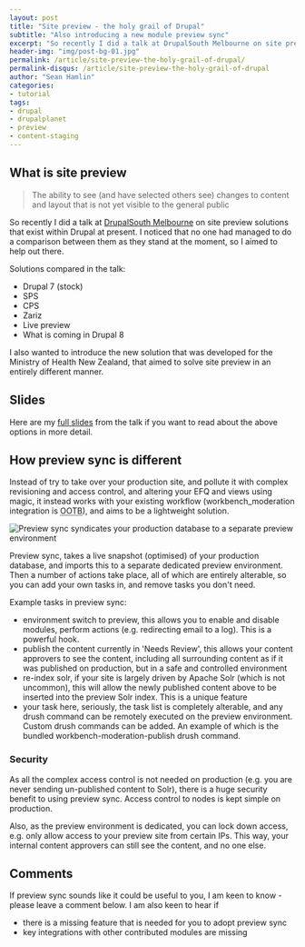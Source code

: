 ```yaml
---
layout: post
title: "Site preview - the holy grail of Drupal"
subtitle: "Also introducing a new module preview sync"
excerpt: "So recently I did a talk at DrupalSouth Melbourne on site preview solutions that exist within Drupal at present. I noticed that no one had managed to do a comparison between them as they stand at the moment, so I aimed to help out there."
header-img: "img/post-bg-01.jpg"
permalink: /article/site-preview-the-holy-grail-of-drupal/
permalink-disqus: /article/site-preview-the-holy-grail-of-drupal
author: "Sean Hamlin"
categories:
- tutorial
tags:
- drupal
- drupalplanet
- preview
- content-staging
---
```


## What is site preview

> The ability to see (and have selected others see) changes to content and layout that is not yet visible to the general public

So recently I did a talk at [DrupalSouth Melbourne](https://melbourne2015.drupal.org.au/session/site-preview-holy-grail-drupal) on site preview solutions that exist within Drupal at present. I noticed that no one had managed to do a comparison between them as they stand at the moment, so I aimed to help out there.

Solutions compared in the talk:

* Drupal 7 (stock)
* SPS
* CPS
* Zariz
* Live preview
* What is coming in Drupal 8

I also wanted to introduce the new solution that was developed for the Ministry of Health New Zealand, that aimed to solve site preview in an entirely different manner.

## Slides

Here are my [full slides](http://bit.ly/drupalsouthsitepreview) from the talk if you want to read about the above options in more detail.

## How preview sync is different

Instead of try to take over your production site, and pollute it with complex revisioning and access control, and altering your EFQ and views using magic, it instead works with your existing workflow (workbench_moderation integration is <abbr title="out of the box">OOTB</abbr>), and aims to be a lightweight solution.

<img src="{{ site.url }}/img/site-preview/diagram.png" alt="Preview sync syndicates your production database to a separate preview environment" class="img-responsive img-thumbnail" />

Preview sync, takes a live snapshot (optimised) of your production database, and imports this to a separate dedicated preview environment. Then a number of actions take place, all of which are entirely alterable, so you can add your own tasks in, and remove tasks you don't need.

Example tasks in preview sync:

* environment switch to preview, this allows you to enable and disable modules, perform actions (e.g. redirecting email to a log). This is a powerful hook.
* publish the content currently in 'Needs Review', this allows your content approvers to see the content, including all surrounding content as if it was published on production, but in a safe and controlled environment
* re-index solr, if your site is largely driven by Apache Solr (which is not uncommon), this will allow the newly published content above to be inserted into the preview Solr index. This is a unique feature
* your task here, seriously, the task list is completely alterable, and any drush command can be remotely executed on the preview environment. Custom drush commands can be added. An example of which is the bundled workbench-moderation-publish drush command.

### Security

As all the complex access control is not needed on production (e.g. you are never sending un-published content to Solr), there is a huge security benefit to using preview sync. Access control to nodes is kept simple on production.

Also, as the preview environment is dedicated, you can lock down access, e.g. only allow access to your preview site from certain IPs. This way, your internal content approvers can still see the content, and no one else.

## Comments

If preview sync sounds like it could be useful to you, I am keen to know - please leave a comment below. I am also keen to hear if

* there is a missing feature that is needed for you to adopt preview sync
* key integrations with other contributed modules are missing

